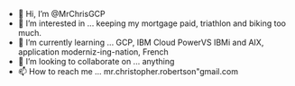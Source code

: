 - 👋 Hi, I’m @MrChrisGCP
- 👀 I’m interested in ... keeping my mortgage paid, triathlon and biking too much.  
- 🌱 I’m currently learning ... GCP, IBM Cloud PowerVS IBMi and AIX, application moderniz-ing-nation, French
- 💞️ I’m looking to collaborate on ... anything 
- 📫 How to reach me ... mr.christopher.robertson"gmail.com 

<!---
MrChrisGCP/MrChrisGCP is a ✨ special ✨ repository because its `README.md` (this file) appears on your GitHub profile.
You can click the Preview link to take a look at your changes.
--->
